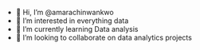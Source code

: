 - 👋 Hi, I’m @amarachinwankwo
- 👀 I’m interested in everything data
- 🌱 I’m currently learning Data analysis
- 💞️ I’m looking to collaborate on data analytics projects
